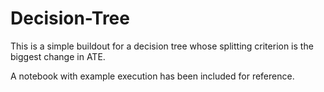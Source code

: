 # Decision-Tree

This is a simple buildout for a decision tree whose splitting criterion is the biggest change in ATE. 

A notebook with example execution has been included for reference.


